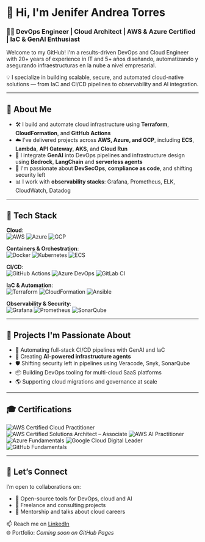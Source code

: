 # 👋 Hi, I'm Jenifer Andrea Torres

### 👩‍💻 DevOps Engineer | Cloud Architect | AWS & Azure Certified | IaC & GenAI Enthusiast

Welcome to my GitHub! I'm a results-driven DevOps and Cloud Engineer with 20+ years of experience in IT and 5+ años diseñando, automatizando y asegurando infraestructuras en la nube a nivel empresarial.

💡 I specialize in building scalable, secure, and automated cloud-native solutions — from IaC and CI/CD pipelines to observability and AI integration.

---

## 🚀 About Me

- 🛠 I build and automate cloud infrastructure using **Terraform**, **CloudFormation**, and **GitHub Actions**
- ☁️ I’ve delivered projects across **AWS, Azure, and GCP**, including **ECS**, **Lambda**, **API Gateway**, **AKS**, and **Cloud Run**
- 🧠 I integrate **GenAI** into DevOps pipelines and infrastructure design using **Bedrock**, **LangChain** and **serverless agents**
- 🔐 I'm passionate about **DevSecOps**, **compliance as code**, and shifting security left
- 📊 I work with **observability stacks**: Grafana, Prometheus, ELK, CloudWatch, Datadog

---

## 🧰 Tech Stack

**Cloud**:  
![AWS](https://img.shields.io/badge/AWS-232F3E?style=flat-square&logo=amazonaws&logoColor=white)
![Azure](https://img.shields.io/badge/Azure-0078D4?style=flat-square&logo=microsoftazure&logoColor=white)
![GCP](https://img.shields.io/badge/GCP-4285F4?style=flat-square&logo=googlecloud&logoColor=white)

**Containers & Orchestration**:  
![Docker](https://img.shields.io/badge/Docker-2496ED?style=flat-square&logo=docker&logoColor=white)
![Kubernetes](https://img.shields.io/badge/Kubernetes-326CE5?style=flat-square&logo=kubernetes&logoColor=white)
![ECS](https://img.shields.io/badge/ECS-FF9900?style=flat-square&logo=amazonaws&logoColor=white)

**CI/CD**:  
![GitHub Actions](https://img.shields.io/badge/GitHub_Actions-2088FF?style=flat-square&logo=githubactions&logoColor=white)
![Azure DevOps](https://img.shields.io/badge/Azure_DevOps-0078D7?style=flat-square&logo=azuredevops&logoColor=white)
![GitLab CI](https://img.shields.io/badge/GitLab_CI-FC6D26?style=flat-square&logo=gitlab&logoColor=white)

**IaC & Automation**:  
![Terraform](https://img.shields.io/badge/Terraform-623CE4?style=flat-square&logo=terraform&logoColor=white)
![CloudFormation](https://img.shields.io/badge/CloudFormation-232F3E?style=flat-square&logo=amazonaws&logoColor=white)
![Ansible](https://img.shields.io/badge/Ansible-EE0000?style=flat-square&logo=ansible&logoColor=white)

**Observability & Security**:  
![Grafana](https://img.shields.io/badge/Grafana-F46800?style=flat-square&logo=grafana&logoColor=white)
![Prometheus](https://img.shields.io/badge/Prometheus-E6522C?style=flat-square&logo=prometheus&logoColor=white)
![SonarQube](https://img.shields.io/badge/SonarQube-4E9BCD?style=flat-square&logo=sonarqube&logoColor=white)

---

## 🧪 Projects I'm Passionate About

- 🔄 Automating full-stack CI/CD pipelines with GenAI and IaC
- 🧠 Creating **AI-powered infrastructure agents**
- 🛡 Shifting security left in pipelines using Veracode, Snyk, SonarQube
- 📦 Building DevOps tooling for multi-cloud SaaS platforms
- 🌎 Supporting cloud migrations and governance at scale

---

## 🎓 Certifications

![AWS Certified Cloud Practitioner](https://img.shields.io/badge/AWS_Cloud_Practitioner-232F3E?style=for-the-badge&logo=amazonaws&logoColor=white)
![AWS Certified Solutions Architect – Associate](https://img.shields.io/badge/AWS_Solutions_Architect-232F3E?style=for-the-badge&logo=amazonaws&logoColor=white)
![AWS AI Practitioner](https://img.shields.io/badge/AWS_AI_Practitioner-FF9900?style=for-the-badge&logo=amazonaws&logoColor=white)
![Azure Fundamentals](https://img.shields.io/badge/AZ-900_Azure_Fundamentals-0078D4?style=for-the-badge&logo=microsoftazure&logoColor=white)
![Google Cloud Digital Leader](https://img.shields.io/badge/Cloud_Digital_Leader-4285F4?style=for-the-badge&logo=googlecloud&logoColor=white)
![GitHub Fundamentals](https://img.shields.io/badge/GitHub_Fundamentals-181717?style=for-the-badge&logo=github&logoColor=white)

---

## 🤝 Let’s Connect

I’m open to collaborations on:
- 🔹 Open-source tools for DevOps, cloud and AI
- 🔹 Freelance and consulting projects
- 🔹 Mentorship and talks about cloud careers

📫 Reach me on [LinkedIn](https://www.linkedin.com/in/jeniferandreatorres)  
🌐 Portfolio: *Coming soon on GitHub Pages*
